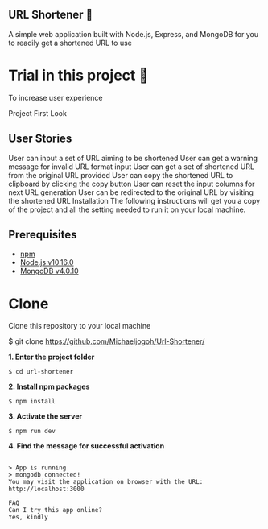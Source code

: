 ## URL Shortener 🔗
A simple web application built with Node.js, Express, and MongoDB for you to readily get a shortened URL to use

# Trial in this project 🤠
To increase user experience


Project First Look


## User Stories
User can input a set of URL aiming to be shortened
User can get a warning message for invalid URL format input
User can get a set of shortened URL from the original URL provided
User can copy the shortened URL to clipboard by clicking the copy button
User can reset the input columns for next URL generation
User can be redirected to the original URL by visiting the shortened URL
Installation
The following instructions will get you a copy of the project and all the setting needed to run it on your local machine.

## Prerequisites

- [npm](https://www.npmjs.com/get-npm)
- [Node.js v10.16.0](https://nodejs.org/en/download/)
- [MongoDB v4.0.10](https://www.mongodb.com/download-center/community)

# Clone
Clone this repository to your local machine

$ git clone https://github.com/Michaeljogoh/Url-Shortener/

**1. Enter the project folder**

```
$ cd url-shortener
```

**2. Install npm packages**

```
$ npm install
```

**3. Activate the server**

```
$ npm run dev
```

**4. Find the message for successful activation**

```

> App is running
> mongodb connected!
You may visit the application on browser with the URL: http://localhost:3000

FAQ
Can I try this app online?
Yes, kindly 
